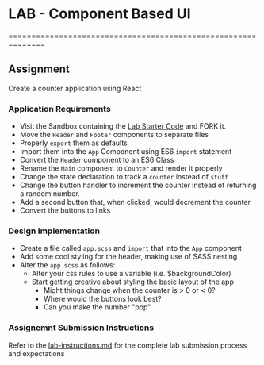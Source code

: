 # LAB - Component Based UI
==============================================================

## Assignment
Create a counter application using React

### Application Requirements
* Visit the Sandbox containing the [Lab Starter Code](https://codesandbox.io/s/06r02vr7w) and FORK it.
* Move the `Header` and `Footer` components to separate files
* Properly `export` them as defaults
* Import them into the `App` Component using ES6 `import` statement
* Convert the `Header` component to an ES6 Class
* Rename the `Main` component to `Counter` and render it properly
* Change the state declaration to track a `counter` instead of `stuff`
* Change the button handler to increment the counter instead of returning a random number.
* Add a second button that, when clicked, would decrement the counter
* Convert the buttons to links


### Design Implementation
* Create a file called `app.scss` and `import` that into the `App` component
* Add some cool styling for the header, making use of SASS nesting
* Alter the `app.scss` as follows:
  * Alter your css rules to use a variable (i.e. $backgroundColor)
  * Start getting creative about styling the basic layout of the app
    * Might things change when the counter is > 0 or < 0?
    * Where would the buttons look best?
    * Can you make the number "pop"

### Assignemnt Submission Instructions
Refer to the [lab-instructions.md](../../../reference/submission-instructions/labs) for the complete lab submission process and expectations
